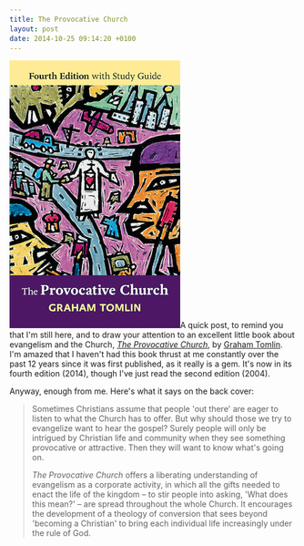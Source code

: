 ```yaml
---
title: The Provocative Church
layout: post
date: 2014-10-25 09:14:20 +0100
---
```

[<img alt="Graham Tomlin: The Provocative Church" title="Graham Tomlin: The Provocative Church" src="/assets/provocative-church.jpg" class="alignright" />](http://www.spckpublishing.co.uk/shop/the-provocative-church/)A quick post, to remind you that I'm still here, and to draw your attention to an excellent little book about evangelism and the Church, [_The Provocative Church_](http://www.spckpublishing.co.uk/shop/the-provocative-church/), by [Graham Tomlin](http://en.wikipedia.org/wiki/Graham_Tomlin). I'm amazed that I haven't had this book thrust at me constantly over the past 12 years since it was first published, as it really is a gem. It's now in its fourth edition (2014), though I've just read the second edition (2004).

Anyway, enough from me. Here's what it says on the back cover:

> Sometimes Christians assume that people 'out there' are eager to listen to what the Church has to offer. But why should those we try to evangelize want to hear the gospel? Surely people will only be intrigued by Christian life and community when they see something provocative or attractive. Then they will want to know what's going on.
>
> _The Provocative Church_ offers a liberating understanding of evangelism as a corporate activity, in which all the gifts needed to enact the life of the kingdom &ndash; to stir people into asking, 'What does this mean?' &ndash; are spread throughout the whole Church. It encourages the development of a theology of conversion that sees beyond 'becoming a Christian' to bring each individual life increasingly under the rule of God.
